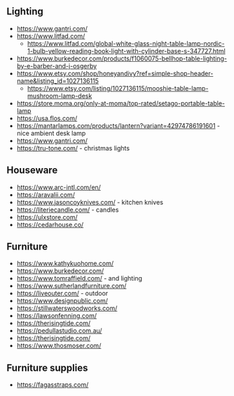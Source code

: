 ## Lighting

- https://www.gantri.com/
- https://www.litfad.com/
  - https://www.litfad.com/global-white-glass-night-table-lamp-nordic-1-bulb-yellow-reading-book-light-with-cylinder-base-s-347727.html
- https://www.burkedecor.com/products/f1060075-bellhop-table-lighting-by-e-barber-and-j-osgerby
- https://www.etsy.com/shop/honeyandivy?ref=simple-shop-header-name&listing_id=1027136115
  - https://www.etsy.com/listing/1027136115/mooshie-table-lamp-mushroom-lamp-desk
- https://store.moma.org/only-at-moma/top-rated/setago-portable-table-lamp
- https://usa.flos.com/
- https://mantarlamps.com/products/lantern?variant=42974786191601 - nice ambient desk lamp
- https://www.gantri.com/
- https://tru-tone.com/ - christmas lights

## Houseware

- https://www.arc-intl.com/en/
- https://aravalii.com/
- https://www.jasoncoyknives.com/ - kitchen knives
- https://literiecandle.com/ - candles
- https://ulxstore.com/
- https://cedarhouse.co/

## Furniture

- https://www.kathykuohome.com/
- https://www.burkedecor.com/
- https://www.tomraffield.com/ - and lighting
- https://www.sutherlandfurniture.com/
- https://liveouter.com/ - outdoor
- https://www.designpublic.com/
- https://stillwaterswoodworks.com/
- https://lawsonfenning.com/
- https://therisingtide.com/
- https://pedullastudio.com.au/
- https://therisingtide.com/
- https://www.thosmoser.com/

## Furniture supplies

- https://fagasstraps.com/
